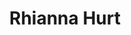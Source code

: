 ---
title: Rhianna Hurt
layout: people
image: 
image_credit: 
image_alt: 
image_caption: 
details:
  Website: 
  Facebook:
  Twitter: 
  Instagram: 
  LinkedIn: 
  IBDB: 
  IMDb: 
external_links:
---